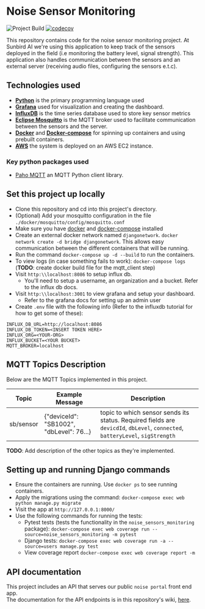 # Noise Sensor Monitoring
![Project Build](https://github.com/SunbirdAI/noise-sensors-monitoring/actions/workflows/python-app.yml/badge.svg)
[![codecov](https://codecov.io/gh/SunbirdAI/noise-sensors-monitoring/branch/main/graph/badge.svg?token=YOI8JHFD0S)](https://codecov.io/gh/SunbirdAI/noise-sensors-monitoring)

This repository contains code for the noise sensor monitoring project. At Sunbird AI we're using this application
to keep track of the sensors deployed in the field (i.e monitoring the battery level, signal strength). This application
also handles communication between the sensors and an external server (receiving audio files, configuring the sensors e.t.c).

## Technologies used
- [**Python**](https://www.python.org/) is the primary programming language used
- [**Grafana**](https://grafana.com/) used for visualization and creating the dashboard.
- [**InfluxDB**](https://www.influxdata.com/) is the time series database used to store key sensor metrics
- [**Eclipse Mosquitto**](https://mosquitto.org/) is the MQTT broker used to facilitate communication between the sensors
and the server.
- [**Docker**](https://www.docker.com/) and [**Docker-compose**](https://docs.docker.com/compose/) for spinning up containers
and using prebuilt containers.
- [**AWS**](https://aws.amazon.com/ec2) the system is deployed on an AWS EC2 instance.

### Key python packages used
- [Paho MQTT](https://pypi.org/project/paho-mqtt/) an MQTT Python client library.

## Set this project up locally
- Clone this repository and cd into this project's directory.
- (Optional) Add your mosquitto configuration in the file `./docker/mosquitto/config/mosquitto.conf`
- Make sure you have [docker](https://www.docker.com/) and [docker-compose](https://docs.docker.com/compose/) installed
- Create an external docker network named `djangonetwork`. `docker network create -d bridge djangonetwork`. This allows easy communication between the different containers that will be running.
- Run the command `docker-compose up -d --build` to run the containers.
- To view logs (in case something fails to work): `docker-compose logs`
  (**TODO**: create docker build file for the mqtt_client step) 
- Visit `http:\\localhost:8086` to setup influx db.
    - You'll need to setup a username, an organization and a bucket. Refer to the influx db docs.
- Visit `http:\\localhost:3001` to view grafana and setup your dashboard.
    - Refer to the grafana docs for setting up an admin user
- Create `.env` file with the following info (Refer to the influxdb tutorial for how to get some of these):
```
INFLUX_DB_URL=http://localhost:8086
INFLUX_DB_TOKEN=<INSERT TOKEN HERE>
INFLUX_ORG=<YOUR-ORG>
INFLUX_BUCKET=<YOUR BUCKET>
MQTT_BROKER=localhost
```

## MQTT Topics Description
Below are the MQTT Topics implemented in this project.

|Topic    | Example Message                        | Description                                                                                                                   |
|---------|----------------------------------------|-------------------------------------------------------------------------------------------------------------------------------|
|sb/sensor|{"deviceId": "SB1002", "dbLevel": 76...}| topic to which sensor sends its status. Required fields are `devicdId`, `dbLevel`, `connected`, `batteryLevel`, `sigStrength` |

**TODO**: Add description of the other topics as they're implemented.

## Setting up and running Django commands
- Ensure the containers are running. Use `docker ps` to see running containers.
- Apply the migrations using the command: `docker-compose exec web python manage.py migrate`
- Visit the app at `http://127.0.0.1:8000/`
- Use the following commands for running the tests:
  - Pytest tests (tests the functionality in the `noise_sensors_monitoring` package): `docker-compose exec web coverage run --source=noise_sensors_monitoring -m pytest`
  - Django tests: `docker-compose exec web coverage run -a --source=users manage.py test`
  - View coverage report `docker-compose exec web coverage report -m`

## API documentation
This project includes an API that serves our public `noise portal` front end app. <br/>
The documentation for the API endpoints is in this repository's wiki, [here](https://github.com/SunbirdAI/noise-sensors-monitoring/wiki/Noise-sensors-monitoring-API-docs).

